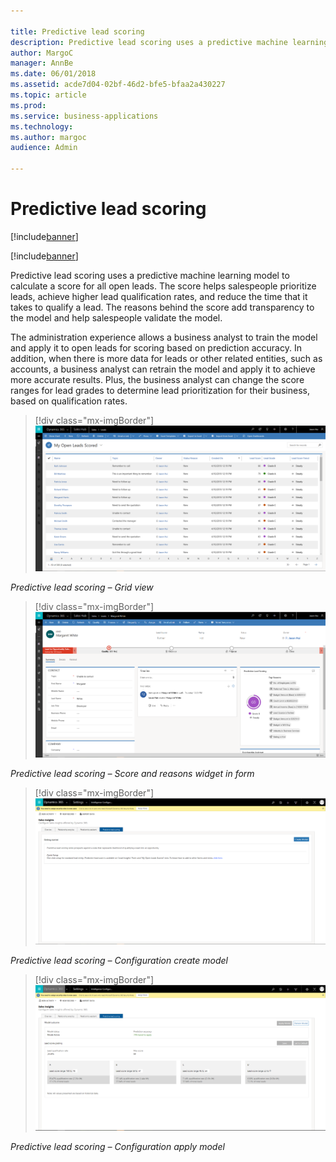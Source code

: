 ```yaml
---

title: Predictive lead scoring
description: Predictive lead scoring uses a predictive machine learning model to calculate a score for all open leads.
author: MargoC
manager: AnnBe
ms.date: 06/01/2018
ms.assetid: acde7d04-02bf-46d2-bfe5-bfaa2a430227
ms.topic: article
ms.prod: 
ms.service: business-applications
ms.technology: 
ms.author: margoc
audience: Admin

---
```

#  Predictive lead scoring

[!include[banner](../../includes/banner.md)]

[!include[banner](../../includes/public-preview.md)]

Predictive lead scoring uses a predictive machine learning model to calculate a
score for all open leads. The score helps salespeople prioritize leads, achieve
higher lead qualification rates, and reduce the time that it takes to qualify a
lead. The reasons behind the score add transparency to the model and help
salespeople validate the model.

The administration experience allows a business analyst to train the model and
apply it to open leads for scoring based on prediction accuracy. In addition,
when there is more data for leads or other related entities, such as accounts, a
business analyst can retrain the model and apply it to achieve more accurate
results. Plus, the business analyst can change the score ranges for lead grades
to determine lead prioritization for their business, based on qualification
rates.

> [!div class="mx-imgBorder"] 
> ![Predictive lead scoring screen, grid view](media/predictive-lead-scoring-public-preview-1.png "Predictive lead scoring screen, grid view")
<!-- Predictive lead scoring - Grid view.png -->


*Predictive lead scoring – Grid view*

> [!div class="mx-imgBorder"] 
> ![Predictive lead scoring screen, score and reasons widget on a form](media/predictive-lead-scoring-public-preview-2.png "Predictive lead scoring screen, score and reasons widget on a form")
<!-- Predictive lead scoring - Score and reasons widget in form.png -->


*Predictive lead scoring – Score and reasons widget in form*

> [!div class="mx-imgBorder"] 
> ![Predictive lead scoring configuration screen](media/predictive-lead-scoring-public-preview-3.png "Predictive lead scoring configuration screen")
<!-- Predictive lead scoring - Configuration create model.png -->


*Predictive lead scoring – Configuration create model*

> [!div class="mx-imgBorder"] 
> ![Predictive lead scoring configuration screen, apply model option](media/predictive-lead-scoring-public-preview-4.png "Predictive lead scoring configuration screen, apply model option")
<!-- Predictive lead scoring - Configuration apply model.png -->


*Predictive lead scoring – Configuration apply model*

